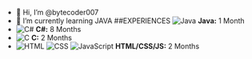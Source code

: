 - 👋 Hi, I’m @bytecoder007
- 🌱 I’m currently learning JAVA
  ##EXPERIENCES
![Java](https://img.icons8.com/color/20/000000/java-coffee-cup-logo.png) **Java:** 1 Month
- ![C#](https://img.icons8.com/color/20/000000/c-sharp-logo.png) **C#:** 8 Months
- ![C](https://img.icons8.com/color/20/000000/c-programming.png) **C:** 2 Months
- ![HTML](https://img.icons8.com/color/20/000000/html-5.png) ![CSS](https://img.icons8.com/color/20/000000/css3.png) ![JavaScript](https://img.icons8.com/color/20/000000/javascript.png) **HTML/CSS/JS:** 2 Months

<!---
bytecoder007/bytecoder007 is a ✨ special ✨ repository because its `README.md` (this file) appears on your GitHub profile.
You can click the Preview link to take a look at your changes.
--->

